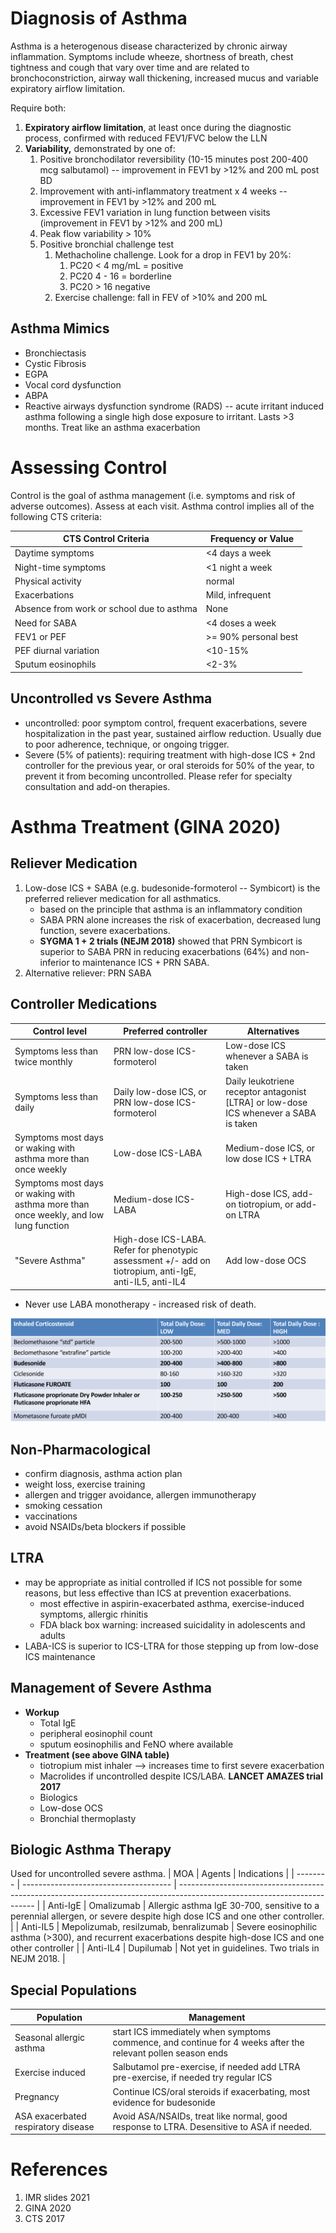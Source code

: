 # Diagnosis of Asthma
Asthma is a heterogenous disease characterized by chronic airway inflammation. Symptoms include wheeze, shortness of breath, chest tightness and cough that vary over time and are related to bronchoconstriction, airway wall thickening, increased mucus and variable expiratory airflow limitation.

Require both:
1. **Expiratory airflow limitation**, at least once during the diagnostic process, confirmed with reduced FEV1/FVC below the LLN
2. **Variability,** demonstrated by one of:
	1. Positive bronchodilator reversibility (10-15 minutes post 200-400 mcg salbutamol) -- improvement in FEV1 by >12% and 200 mL post BD
	2. Improvement with anti-inflammatory treatment x 4 weeks -- improvement in FEV1 by >12% and 200 mL
	3. Excessive FEV1 variation in lung function between visits (improvement in FEV1 by >12% and 200 mL)
	4. Peak flow variability > 10%
	5. Positive bronchial challenge test
		1. Methacholine challenge. Look for a drop in FEV1 by 20%:
			1. PC20 < 4 mg/mL = positive
			2. PC20 4 - 16 = borderline
			3. PC20 > 16 negative
		2. Exercise challenge: fall in FEV of >10% and 200 mL

## Asthma Mimics
- Bronchiectasis
- Cystic Fibrosis
- EGPA
- Vocal cord dysfunction
- ABPA
- Reactive airways dysfunction syndrome (RADS) -- acute irritant induced asthma following a single high dose exposure to irritant. Lasts >3 months. Treat like an asthma exacerbation

# Assessing Control
Control is the goal of asthma management (i.e. symptoms and risk of adverse outcomes). Assess at each visit. Asthma control implies all of the following CTS criteria:

| CTS Control Criteria                      | Frequency or Value   |
| ----------------------------------------- | -------------------- |
| Daytime symptoms                          | <4 days a week       |
| Night-time symptoms                       | <1 night a week      |
| Physical activity                         | normal               |
| Exacerbations                             | Mild, infrequent     |
| Absence from work or school due to asthma | None                 |
| Need for SABA                             | <4 doses a week      |
| FEV1 or PEF                               | >= 90% personal best |
| PEF diurnal variation                     | <10-15%              |
| Sputum eosinophils                        | <2-3%                |

## Uncontrolled vs Severe Asthma
- uncontrolled: poor symptom control, frequent exacerbations, severe hospitalization in the past year, sustained airflow reduction. Usually due to poor adherence, technique, or ongoing trigger.
- Severe (5% of patients): requiring treatment with high-dose ICS + 2nd controller for the previous year, or oral steroids for 50% of the year, to prevent it from becoming uncontrolled. Please refer for specialty consultation and add-on therapies.

# Asthma Treatment (GINA 2020)
## Reliever Medication
1. Low-dose ICS + SABA (e.g. budesonide-formoterol -- Symbicort) is the preferred reliever medication for all asthmatics.
	- based on the principle that asthma is an inflammatory condition
	- SABA PRN alone increases the risk of exacerbation, decreased lung function, severe exacerbations.
	- **SYGMA 1 + 2 trials (NEJM 2018)** showed that PRN Symbicort is superior to SABA PRN in reducing exacerbations (64%) and non-inferior to maintenance ICS + PRN SABA.
2. Alternative reliever: PRN SABA

## Controller Medications
| Control level                                                                         | Preferred controller                                                                                    | Alternatives                                                                          |
| ------------------------------------------------------------------------------------- | ------------------------------------------------------------------------------------------------------- | ------------------------------------------------------------------------------------- |
| Symptoms less than twice monthly                                                      | PRN low-dose ICS-formoterol                                                                             | Low-dose ICS whenever a SABA is taken                                                 |
| Symptoms less than daily                                                              | Daily low-dose ICS, or PRN low-dose ICS-formoterol                                                      | Daily leukotriene receptor antagonist [LTRA] or low-dose ICS whenever a SABA is taken |
| Symptoms most days or waking with asthma more than once weekly                        | Low-dose ICS-LABA                                                                                       | Medium-dose ICS, or low dose ICS + LTRA                                               |
| Symptoms most days or waking with asthma more than once weekly, and low lung function | Medium-dose ICS-LABA                                                                                    | High-dose ICS, add-on tiotropium, or add-on LTRA                                      |
| "Severe Asthma"                                                                                 | High-dose ICS-LABA. Refer for phenotypic assessment +/- add on tiotropium, anti-IgE, anti-IL5, anti-IL4 | Add low-dose OCS                                                                                      |

- Never use LABA monotherapy - increased risk of death.

![](_attachments/Pasted%20image%2020221025231713.png)

## Non-Pharmacological 
- confirm diagnosis, asthma action plan
- weight loss, exercise training
- allergen and trigger avoidance, allergen immunotherapy
- smoking cessation
- vaccinations
- avoid NSAIDs/beta blockers if possible

## LTRA
- may be appropriate as initial controlled if ICS not possible for some reasons, but less effective than ICS at prevention exacerbations.
	- most effective in aspirin-exacerbated asthma, exercise-induced symptoms, allergic rhinitis
	- FDA black box warning: increased suicidality in adolescents and adults
- LABA-ICS is superior to ICS-LTRA for those stepping up from low-dose ICS maintenance

## Management of Severe Asthma
- **Workup**
	- Total IgE
	- peripheral eosinophil count
	- sputum eosinophilis and FeNO where available
- **Treatment (see above GINA table)**
	- tiotropium mist inhaler --> increases time to first severe exacerbation
	- Macrolides if uncontrolled despite ICS/LABA. **LANCET AMAZES trial 2017**
	- Biologics
	- Low-dose OCS
	- Bronchial thermoplasty

## Biologic Asthma Therapy
Used for uncontrolled severe asthma.
 | MOA      | Agents                                | Indications                                                                                                              |
 | -------- | ------------------------------------- | ------------------------------------------------------------------------------------------------------------------------ |
 | Anti-IgE | Omalizumab                            | Allergic asthma IgE 30-700, sensitive to a perennial allergen, or severe despite high dose ICS and one other controller. |
 | Anti-IL5 | Mepolizumab, resilzumab, benralizumab | Severe eosinophilic asthma (>300), and recurrent exacerbations despite high-dose ICS and one other controller            |
 | Anti-IL4 | Dupilumab                             | Not yet in guidelines. Two trials in NEJM 2018.                                                                                                                         |

## Special Populations 

| Population                          | Management                                                                                                   |
| ----------------------------------- | ------------------------------------------------------------------------------------------------------------ |
| Seasonal allergic asthma            | start ICS immediately when symptoms commence, and continue for 4 weeks after the relevant pollen season ends |
| Exercise induced                    | Salbutamol pre-exercise, if needed add LTRA pre-exercise, if needed try regular ICS                          |
| Pregnancy                           | Continue ICS/oral steroids if exacerbating, most evidence for budesonide                                     |
| ASA exacerbated respiratory disease | Avoid ASA/NSAIDs, treat like normal, good response to LTRA. Desensitive to ASA if needed.                                                                                                             |

# References
1. IMR slides 2021
2. GINA 2020
3. CTS 2017